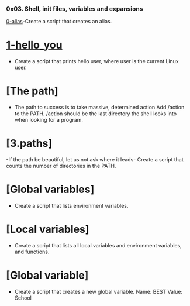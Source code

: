### 0x03. Shell, init files, variables and expansions
[0-alias](https://github.com/dailyheal/alx-system_engineering-devops/blob/master/0x03-shell_variables_expansions/0-alias)-Create a script that creates an alias.<br/>
# [1-hello_you](https://github.com/dailyheal/alx-system_engineering-devops/blob/master/0x03-shell_variables_expansions/1-hello_you) <br/>
- Create a script that prints hello user, where user is the current Linux user. <br/>
# [The path]
- The path to success is to take massive, determined action Add /action to the PATH. /action should be the last directory the shell looks into when looking for a program.<br/>
# [3.paths]
-If the path be beautiful, let us not ask where it leads- Create a script that counts the number of directories in the PATH.<br/>
# [Global variables]
- Create a script that lists environment variables.<br/>
# [Local variables]
- Create a script that lists all local variables and environment variables, and functions.<br/>
# [Global variable]
- Create a script that creates a new global variable. Name: BEST Value: School <br/>

